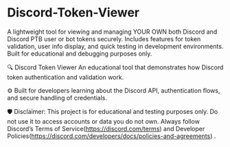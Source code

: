 # Discord-Token-Viewer
A lightweight tool for viewing and managing YOUR OWN both Discord and Discord PTB user or bot tokens securely. Includes features for token validation, user info display, and quick testing in development environments. Built for educational and debugging purposes only.

🔍 Discord Token Viewer
An educational tool that demonstrates how Discord token authentication and validation work.

⚙️ Built for developers learning about the Discord API, authentication flows, and secure handling of credentials.

🛡️ Disclaimer: This project is for educational and testing purposes only. Do not use it to access accounts or data you do not own. Always follow Discord’s Terms of Service(https://discord.com/terms)
and Developer Policies(https://discord.com/developers/docs/policies-and-agreements)
.
